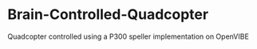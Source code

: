 # Brain-Controlled-Quadcopter
Quadcopter controlled using a P300 speller implementation on OpenVIBE

